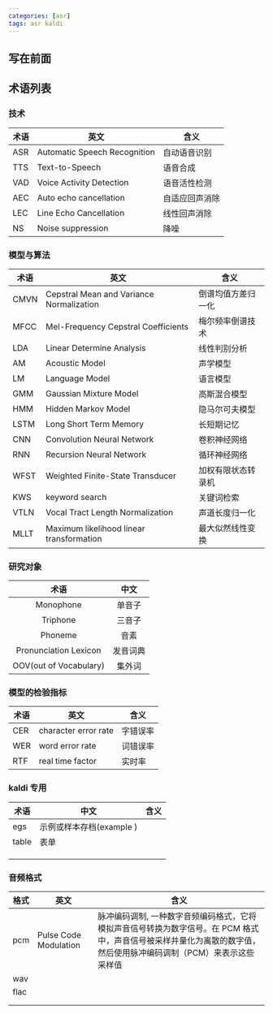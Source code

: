 ```yaml
---
categories: [asr]
tags: asr kaldi
---
```


## 写在前面







## 术语列表



### 技术

| 术语 | 英文                         | 含义           |
| ---- | ---------------------------- | -------------- |
| ASR  | Automatic Speech Recognition | 自动语音识别   |
| TTS  | Text-to-Speech               | 语音合成       |
| VAD  | Voice Activity Detection     | 语音活性检测   |
| AEC  | Auto echo cancellation       | 自适应回声消除 |
| LEC  | Line Echo Cancellation       | 线性回声消除   |
| NS   | Noise suppression            | 降噪           |

### 模型与算法

| 术语 | 英文                                     | 含义               |
| ---- | ---------------------------------------- | ------------------ |
| CMVN | Cepstral Mean and Variance Normalization | 倒谱均值方差归一化 |
| MFCC | Mel-Frequency Cepstral Coefficients      | 梅尔频率倒谱技术   |
| LDA  | Linear Determine Analysis                | 线性判别分析       |
| AM   | Acoustic Model                           | 声学模型           |
| LM   | Language Model                           | 语言模型           |
| GMM  | Gaussian Mixture Model                   | 高斯混合模型       |
| HMM  | Hidden Markov Model                      | 隐马尔可夫模型     |
| LSTM | Long Short Term Memory                   | 长短期记忆         |
| CNN  | Convolution Neural Network               | 卷积神经网络       |
| RNN  | Recursion Neural Network                 | 循环神经网络       |
| WFST | Weighted Finite-State Transducer         | 加权有限状态转录机 |
| KWS  | keyword search                           | 关键词检索         |
| VTLN | Vocal Tract Length Normalization         | 声道长度归一化     |
| MLLT | Maximum likelihood linear transformation | 最大似然线性变换   |

### 研究对象

|          术语          |   中文   |
| :--------------------: | :------: |
|       Monophone        |  单音子  |
|        Triphone        |  三音子  |
|        Phoneme         |   音素   |
| Pronunciation Lexicon  | 发音词典 |
| OOV(out of Vocabulary) |  集外词  |



### 模型的检验指标

| 术语 | 英文                 | 含义     |
| ---- | -------------------- | -------- |
| CER  | character error rate | 字错误率 |
| WER  | word error rate      | 词错误率 |
| RTF  | real time factor     | 实时率   |

### kaldi 专用

| 术语  | 中文                     | 含义 |
| ----- | ------------------------ | ---- |
| egs   | 示例或样本存档(example ) |      |
| table | 表单                     |      |
|       |                          |      |
|       |                          |      |
|       |                          |      |

### 音频格式

| 格式 | 英文                  | 含义                                                         |
| ---- | --------------------- | ------------------------------------------------------------ |
| pcm  | Pulse Code Modulation | 脉冲编码调制, 一种数字音频编码格式，它将模拟声音信号转换为数字信号。在 PCM 格式中，声音信号被采样并量化为离散的数字值，然后使用脉冲编码调制（PCM）来表示这些采样值 |
| wav  |                       |                                                              |
| flac |                       |                                                              |
|      |                       |                                                              |
|      |                       |                                                              |

